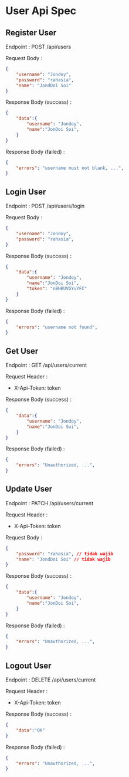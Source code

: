# User Api Spec

## Register User

Endpoint : POST /api/users

Request Body : 
```json
{
    "username": "Jondoy",
    "password": "rahasia",
    "name": "JondDoi Soi"
}
```

Response Body (success) :
```json
{
    "data":{
        "username": "Jondoy",
        "name":"JonDoi Soi",
    }
}
```

Response Body (failed) :
```json
{
    "errors": "username must not blank, ...",
}
```

## Login User

Endpoint : POST /api/users/login

Request Body : 
```json
{
    "username": "Jondoy",
    "password": "rahasia",
}
```

Response Body (success) :
```json
{
    "data":{
        "username": "Jondoy",
        "name":"JonDoi Soi",
        "token": "nBHBUVGYvYFC"
    }
}
```

Response Body (failed) :
```json
{
    "errors": "username not found",
}
```

## Get User

Endpoint : GET /api/users/current

Request Header :
- X-Api-Token: token

Response Body (success) :
```json
{
    "data":{
        "username": "Jondoy",
        "name":"JonDoi Soi",
    }
}
```

Response Body (failed) :
```json
{
    "errors": "Unauthorized, ...",
}
```

## Update User

Endpoint : PATCH /api/users/current

Request Header :
- X-Api-Token: token


Request Body : 
```json
{
    "password": "rahasia", // tidak wajib
    "name": "JondDoi Soi" // tidak wajib
}
```

Response Body (success) :
```json
{
    "data":{
        "username": "Jondoy",
        "name":"JonDoi Soi",
    }
}
```

Response Body (failed) :
```json
{
    "errors": "Unauthorized, ...",
}
```

## Logout User
Endpoint : DELETE /api/users/current

Request Header :
- X-Api-Token: token


Response Body (success) :
```json
{
    "data":"OK"
}
```

Response Body (failed) :
```json
{
    "errors": "Unauthorized, ...",
}
```
